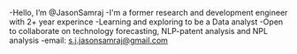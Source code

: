 -Hello, I’m @JasonSamraj
-I'm a former research and development engineer with 2+ year experince
-Learning and exploring to be a Data analyst 
-Open to collaborate on  technology forecasting, NLP-patent analysis and NPL analysis
-email: s.j.jasonsamraj@gmail.com

<!---
JasonSamraj/JasonSamraj is a ✨ special ✨ repository because its `README.md` (this file) appears on your GitHub profile.
You can click the Preview link to take a look at your changes.
--->
